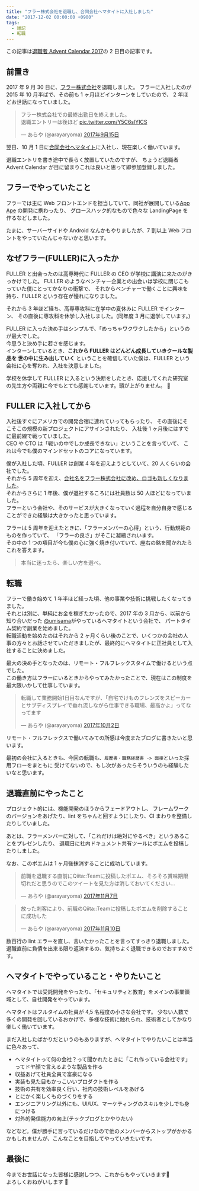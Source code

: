 ```yaml
---
title: "フラー株式会社を退職し、合同会社ヘマタイトに入社しました"
date: "2017-12-02 00:00:00 +0900"
tags:
  - 雑記
  - 転職
---
```


この記事は[退職者 Advent Calendar 2017](https://adventar.org/calendars/2158)の 2 日目の記事です。

## 前置き

2017 年 9 月 30 日に、[フラー株式会社](https://fuller-inc.com)を退職しました。
フラーに入社したのが 2015 年 10 月半ばで、その前も 1 ヶ月ほどインターンをしていたので、
2 年ほどお世話になっていました。

<blockquote class="twitter-tweet" data-lang="ja"><p lang="ja" dir="ltr">フラー株式会社での最終出勤日を終えました。<br>退職エントリーは後ほど <a href="https://t.co/Y5C6slYICS">pic.twitter.com/Y5C6slYICS</a></p>&mdash; あらや (@arayaryoma) <a href="https://twitter.com/arayaryoma/status/908626234342465537?ref_src=twsrc%5Etfw">2017年9月15日</a></blockquote>
<script async src="https://platform.twitter.com/widgets.js" charset="utf-8"></script>

翌日、10 月 1 日に[合同会社ヘマタイト](https://fe2o3.jp)に入社し、現在楽しく働いています。

退職エントリを書き途中で長らく放置していたのですが、
ちょうど退職者 Advent Calendar が目に留まりこれは良いと思って即参加登録しました。

## フラーでやっていたこと

フラーでは主に Web フロントエンドを担当していて、同社が展開している[App Ape](https://appa.pe/)
の開発に携わったり、
グロースハック的なもので色々な LandingPage を作るなどしました。

たまに、サーバーサイドや Android なんかもやりましたが、7 割以上 Web フロントをやっていたんじゃないかと思います。

## なぜフラー(FULLER)に入ったか

FULLER と出会ったのは高専時代に FULLER の CEO が学校に講演に来たのがきっかけでした。
FULLER のようなベンチャー企業との出会いは学校に閉じこもっていた僕にとってかなりの衝撃で、
それからベンチャーで働くことに興味を持ち、FULLER という存在が憧れになりました。

それから 3 年ほど経ち、高専専攻科に在学中の夏休みに FULLER でインターン、
その直後に専攻科を休学し入社しました。(同年度 3 月に退学しています。)

FULLER に入った決め手はシンプルで、「めっちゃワクワクしたから」というのが最大でした。<br>
今思うと決め手に若さを感じます。<br>
インターンしているとき、**これから FULLER はどんどん成長していきクールな製品を
世の中に生み出していく** ということを確信していた僕は、FULLER という会社に心を奪われ、入社を決意しました。

学校を休学して FULLER に入るという決断をしたとき、応援してくれた研究室の先生方や両親に今でもとても感謝しています。頭が上がりません。 :bow:

## FULLER に入社してから

入社後すぐにアメリカでの開発合宿に連れていってもらったり、
その直後にそこそこの規模の新プロジェクトにアサインされたり、
入社後 1 ヶ月後にはすでに最前線で戦っていました。<br>
CEO や CTO は「戦いの中でしか成長できない」ということを言っていて、
これは今でも僕のマインドセットのコアになっています。

僕が入社した頃、FULLER は創業 4 年を迎えようとしていて、20 人くらいの会社でした。<br>
それから 5 周年を迎え、[会社名をフラー株式会社に改め、ロゴも新しくなりました](https://5th.fuller-inc.com/)。<br>
それからさらに 1 年後、僕が退社するころには社員数は 50 人ほどになっていました。<br>
フラーという会社や、そのサービスが大きくなっていく過程を自分自身で感じることができた経験は大きかったと思っています。

フラーは 5 周年を迎えたときに、「フラーメンバーの心得」という、行動規範のものを作っていて、
「フラーの良さ」がそこに凝縮されいます。<br>
その中の 1 つの項目が今も僕の心に強く焼き付いていて、座右の銘を聞かれたらこれを答えます。

> 本当に迷ったら、楽しい方を選べ。

## 転職

フラーで働き始めて 1 年半ほど経った頃、他の事業や技術に挑戦したくなってきました。<br>
それとは別に、単純にお金を稼ぎたかったので、2017 年の 3 月から、以前から知り合いだった
[@umisama](https://twitter.com/umisama)がやっているヘマタイトという会社で、
パートタイム契約で副業を始めました。<br>
転職活動を始めたのはそれから 2 ヶ月くらい後のことで、いくつかの会社の人事の方々とお話させていただきましたが、最終的にヘマタイトに正社員として入社することに決めました。

最大の決め手となったのは、リモート・フルフレックスタイムで働けるという点でした。<br>
この働き方はフラーにいるときからやってみたかったことで、現在はこの制度を最大限いかして仕事しています。<br>

<blockquote class="twitter-tweet" data-lang="ja"><p lang="ja" dir="ltr">転職して業務開始1日目なんですが、「自宅でけものフレンズをスピーカーとサブディスプレイで垂れ流しながら仕事できる職場、最高かよ」ってなってます</p>&mdash; あらや (@arayaryoma) <a href="https://twitter.com/arayaryoma/status/914720135541178368?ref_src=twsrc%5Etfw">2017年10月2日</a></blockquote>
<script async src="https://platform.twitter.com/widgets.js" charset="utf-8"></script>

リモート・フルフレックスで働いてみての所感は今度またブログに書きたいと思います。

最初の会社に入るときも、今回の転職も、`履歴書・職務経歴書 -> 面接`といった採用フローをまともに
受けてないので、もし次があったらそういうのも経験したいなと思います。

## 退職直前にやったこと

プロジェクト的には、機能開発のほうからフェードアウトし、
フレームワークのバージョンをあげたり、lint をちゃんと回すようにしたり、CI まわりを整備したりしていました。

あとは、フラーメンバーに対して、「これだけは絶対にやるべき」というあることをプレゼンしたり、
退職日に社内ドキュメント共有ツールにポエムを投稿したりしました。

なお、このポエムは 1 ヶ月後抹消することに成功しています。

<blockquote class="twitter-tweet" data-lang="ja"><p lang="ja" dir="ltr">前職を退職する直前にQiita::Teamに投稿したポエム、そろそろ賞味期限切れだと思うのでこのツイートを見た方は消しておいてください...</p>&mdash; あらや (@arayaryoma) <a href="https://twitter.com/arayaryoma/status/927929698738245632?ref_src=twsrc%5Etfw">2017年11月7日</a></blockquote>
<script async src="https://platform.twitter.com/widgets.js" charset="utf-8"></script>

<blockquote class="twitter-tweet" data-lang="ja"><p lang="ja" dir="ltr">放った刺客により、前職のQiita::Teamに投稿したポエムを削除することに成功した</p>&mdash; あらや (@arayaryoma) <a href="https://twitter.com/arayaryoma/status/928878620357009409?ref_src=twsrc%5Etfw">2017年11月10日</a></blockquote>
<script async src="https://platform.twitter.com/widgets.js" charset="utf-8"></script>

数百行の lint エラーを直し、言いたかったことを言ってすっきり退職しました。<br>
退職直前に負債を出来る限り返済するの、気持ちよく退職できるのでおすすめです。

## ヘマタイトでやっていること・やりたいこと

ヘマタイトでは受託開発をやったり、「セキュリティと教育」をメインの事業領域として、自社開発をやっています。

ヘマタイトはフルタイムの社員が 4,5 名程度の小さな会社です。
少ない人数で多くの開発を回しているおかげで、多様な技術に触れられ、技術者としてかなり楽しく働いています。

まだ入社したばかりだというのもありますが、ヘマタイトでやりたいことは本当に色々あって、

- ヘマタイトって何の会社？って聞かれたときに「これ作っている会社です」ってドヤ顔で言えるような製品を作る
- 収益あげて社員全員で富豪になる
- 実装も見た目もかっこいいプロダクトを作る
- 技術の共有を効率良く行い、社内の技術レベルをあげる
- とにかく楽しくものづくりをする
- エンジニアリング以外にも、UI/UX、マーケティングのスキルを少しでも身につける
- 対外的発信能力の向上(テックブログとかやりたい)

などなど。僕が勝手に言っているだけなので他のメンバーからストップがかかるかもしれませんが、こんなことを目指してやっていきたいです。

## 最後に

今までお世話になった皆様に感謝しつつ、これからもやっていきます:muscle: <br>
よろしくおねがいします :clap:
